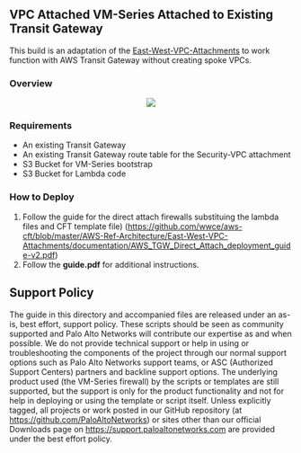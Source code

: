 ## VPC Attached VM-Series Attached to Existing Transit Gateway
This build is an adaptation of the [East-West-VPC-Attachments](https://github.com/wwce/aws-cft/tree/master/AWS-Ref-Architecture/East-West-VPC-Attachments) to work function with AWS Transit Gateway without creating spoke VPCs.

### Overview
<p align="center">
<img src="https://raw.githubusercontent.com/wwce/aws-cft/master/Direct-Attach-FW-Existing-TGW/images/vpc-attached-fw.png">
</p>

### Requirements
* An existing Transit Gateway
* An existing Transit Gateway route table for the Security-VPC attachment
* S3 Bucket for VM-Series bootstrap
* S3 Bucket for Lambda code


### How to Deploy
1.  Follow the guide for the direct attach firewalls substituing the lambda files and CFT template file)
(https://github.com/wwce/aws-cft/blob/master/AWS-Ref-Architecture/East-West-VPC-Attachments/documentation/AWS_TGW_Direct_Attach_deployment_guide-v2.pdf)
2.  Follow the **guide.pdf** for additional instructions.  


## Support Policy
The guide in this directory and accompanied files are released under an as-is, best effort, support policy. These scripts should be seen as community supported and Palo Alto Networks will contribute our expertise as and when possible. We do not provide technical support or help in using or troubleshooting the components of the project through our normal support options such as Palo Alto Networks support teams, or ASC (Authorized Support Centers) partners and backline support options. The underlying product used (the VM-Series firewall) by the scripts or templates are still supported, but the support is only for the product functionality and not for help in deploying or using the template or script itself.
Unless explicitly tagged, all projects or work posted in our GitHub repository (at https://github.com/PaloAltoNetworks) or sites other than our official Downloads page on https://support.paloaltonetworks.com are provided under the best effort policy.
